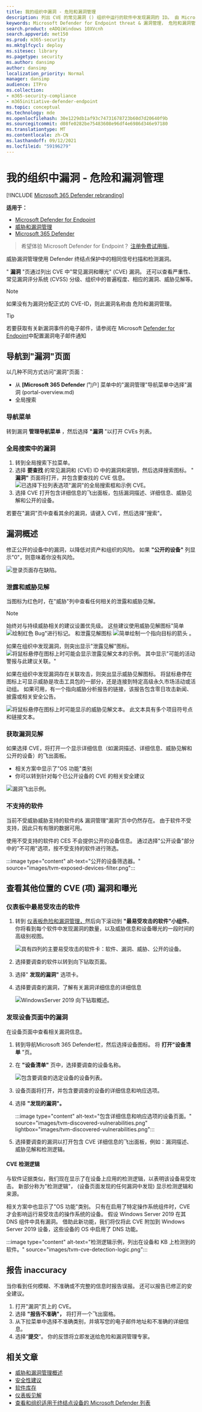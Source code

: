 ```yaml
---
title: 我的组织中漏洞 - 危险和漏洞管理
description: 列出 CVE 的常见漏洞 () 组织中运行的软件中发现漏洞的 ID。 由 Microsoft Defender for Endpoint 危险和漏洞管理发现。
keywords: Microsoft Defender for Endpoint threat & 漏洞管理， 危险和漏洞管理， Microsoft Defender for Endpoint tvm vulnerabilites page， finding vulnerabilites through tvm， tvm vulnerability list， vulnerability details in tvm
search.product: eADQiWindows 10XVcnh
search.appverid: met150
ms.prod: m365-security
ms.mktglfcycl: deploy
ms.sitesec: library
ms.pagetype: security
ms.author: dansimp
author: dansimp
localization_priority: Normal
manager: dansimp
audience: ITPro
ms.collection:
- m365-security-compliance
- m365initiative-defender-endpoint
ms.topic: conceptual
ms.technology: mde
ms.openlocfilehash: 30e1229db1af93c74731678723b60d7d20640f9b
ms.sourcegitcommit: d08fe0282be75483608e96df4e6986d346e97180
ms.translationtype: MT
ms.contentlocale: zh-CN
ms.lasthandoff: 09/12/2021
ms.locfileid: "59196279"
---
```

# <a name="vulnerabilities-in-my-organization---threat-and-vulnerability-management"></a>我的组织中漏洞 - 危险和漏洞管理

[!INCLUDE [Microsoft 365 Defender rebranding](../../includes/microsoft-defender.md)]

**适用于：**
- [Microsoft Defender for Endpoint](https://go.microsoft.com/fwlink/?linkid=2154037)
- [威胁和漏洞管理](next-gen-threat-and-vuln-mgt.md)
- [Microsoft 365 Defender](https://go.microsoft.com/fwlink/?linkid=2118804)

> 希望体验 Microsoft Defender for Endpoint？ [注册免费试用版](https://signup.microsoft.com/create-account/signup?products=7f379fee-c4f9-4278-b0a1-e4c8c2fcdf7e&ru=https://aka.ms/MDEp2OpenTrial?ocid=docs-wdatp-portaloverview-abovefoldlink)。

威胁漏洞管理使用 Defender 终结点保护中的相同信号扫描和检测漏洞。

" **漏洞** "页通过列出 CVE 中"常见漏洞和曝光" (CVE) 漏洞。 还可以查看严重性、常见漏洞评分系统 (CVSS) 分级、组织中的普遍程度、相应的漏洞、威胁见解等。

>[!NOTE]
>如果没有为漏洞分配正式的 CVE-ID，则此漏洞名称由 危险和漏洞管理。

>[!TIP]
>若要获取有关新漏洞事件的电子邮件，请参阅在 Microsoft [Defender for Endpoint](configure-vulnerability-email-notifications.md)中配置漏洞电子邮件通知

## <a name="navigate-to-the-weaknesses-page"></a>导航到"漏洞"页面

以几种不同方式访问"漏洞"页面：

- 从 **[Microsoft 365 Defender** 门户] 菜单中的"漏洞管理"导航菜单中选择"漏洞 (portal-overview.md) 
- 全局搜索

### <a name="navigation-menu"></a>导航菜单

转到漏洞 **管理导航菜单** ，然后选择 **"漏洞** "以打开 CVEs 列表。

### <a name="vulnerabilities-in-global-search"></a>全局搜索中的漏洞

1. 转到全局搜索下拉菜单。
2. 选择 **要查找** 的常见漏洞和 (CVE) ID 中的漏洞和密钥，然后选择搜索图标。 " **漏洞"** 页面将打开，并包含要查找的 CVE 信息。
![已选择下拉列表选项"漏洞"的全局搜索框和示例 CVE。](images/tvm-vuln-globalsearch.png)
3. 选择 CVE 打开包含详细信息的飞出面板，包括漏洞描述、详细信息、威胁见解和公开的设备。

若要在"漏洞"页中查看其余的漏洞，请键入 CVE，然后选择"搜索"。

## <a name="weaknesses-overview"></a>漏洞概述

修正公开的设备中的漏洞，以降低对资产和组织的风险。 如果 **"公开的设备"** 列显示"0"，则意味着你没有风险。

![登录页面存在缺陷。](images/tvm-weaknesses-overview.png)

### <a name="breach-and-threat-insights"></a>泄露和威胁见解

当图标为红色时，在"威胁"列中查看任何相关的泄露和威胁见解。

 >[!NOTE]
 > 始终对与持续威胁相关的建议设置优先级。 这些建议使用威胁见解图标"简单 ![ 绘制红色 Bug"进行标记。](images/tvm_bug_icon.png) 和泄露见解图标 ![ 简单绘制一个指向目标的箭头 ](images/tvm_alert_icon.png) 。  

如果在组织中发现漏洞，则突出显示"泄露见解"图标。
![将鼠标悬停在图标上时可能会显示泄露见解文本的示例。 其中显示"可能的活动警报与此建议关联。"](images/tvm-breach-insights.png)

如果在组织中发现漏洞存在关联攻击，则突出显示威胁见解图标。 将鼠标悬停在图标上可显示威胁是攻击工具包的一部分，还是连接到特定高级永久市场活动或活动组。 如果可用，有一个指向威胁分析报告的链接，该报告包含零日攻击新闻、披露或相关安全公告。  

![将鼠标悬停在图标上时可能显示的威胁见解文本。 此文本具有多个项目符号点和链接文本。](images/tvm-threat-insights.png)

### <a name="gain-vulnerability-insights"></a>获取漏洞见解

如果选择 CVE，将打开一个显示详细信息（如漏洞描述、详细信息、威胁见解和公开的设备）的飞出面板。

- 相关方案中显示了"OS 功能"类别
- 你可以转到针对每个已公开设备的 CVE 的相关安全建议

 ![漏洞飞出示例。](images/tvm-weakness-flyout400.png)

### <a name="software-that-isnt-supported"></a>不支持的软件

当前不受威胁威胁支持的软件的& 漏洞管理"漏洞"页中仍然存在。 由于软件不受支持，因此只有有限的数据可用。

使用不受支持的软件的 CES 不会提供公开的设备信息。 通过选择"公开设备"部分中的"不可用"选项，按不受支持的软件进行筛选。

:::image type="content" alt-text="公开的设备筛选器。" source="images/tvm-exposed-devices-filter.png":::

## <a name="view-common-vulnerabilities-and-exposures-cve-entries-in-other-places"></a>查看其他位置的 CVE (项) 漏洞和曝光

### <a name="top-vulnerable-software-in-the-dashboard"></a>仪表板中最易受攻击的软件

1. 转到 [仪表板危险和漏洞管理，](tvm-dashboard-insights.md)然后向下滚动到 **"最易受攻击的软件"小组件**。 你将看到每个软件中发现漏洞的数量，以及威胁信息和设备曝光的一段时间的高级别视图。

    ![具有四列的主要易受攻击的软件卡：软件、漏洞、威胁、公开的设备。](images/tvm-top-vulnerable-software500.png)

2. 选择要调查的软件以转到向下钻取页面。

3. 选择" **发现的漏洞"** 选项卡。

4. 选择要调查的漏洞，了解有关漏洞详细信息的详细信息

    ![WindowsServer 2019 向下钻取概述。](images/windows-server-drilldown.png)

### <a name="discover-vulnerabilities-in-the-device-page"></a>发现设备页面中的漏洞

在设备页面中查看相关漏洞信息。

1. 转到导航Microsoft 365 Defender栏，然后选择设备图标。 将 **打开"设备清单** "页。

2. 在 **"设备清单"** 页中，选择要调查的设备名称。

    ![包含要调查的选定设备的设备列表。](images/tvm_machinetoinvestigate.png)

3. 设备页面将打开，并包含要调查的设备的详细信息和响应选项。

4. 选择 **"发现的漏洞"。**

   :::image type="content" alt-text="包含详细信息和响应选项的设备页面。" source="images/tvm-discovered-vulnerabilities.png" lightbox="images/tvm-discovered-vulnerabilities.png":::

5. 选择要调查的漏洞以打开包含 CVE 详细信息的飞出面板，例如：漏洞描述、威胁见解和检测逻辑。

#### <a name="cve-detection-logic"></a>CVE 检测逻辑

与软件证据类似，我们现在显示了在设备上应用的检测逻辑，以表明该设备易受攻击。 新部分称为"检测逻辑"， (设备页面发现的任何漏洞中发现) 显示检测逻辑和来源。

相关方案中也显示了"OS 功能"类别。 只有在启用了特定操作系统组件时，CVE 才会影响运行易受攻击的操作系统的设备。 假设 Windows Server 2019 在其 DNS 组件中具有漏洞。 借助此新功能，我们将仅将此 CVE 附加到 Windows Server 2019 设备，这些设备的 OS 中启用了 DNS 功能。

:::image type="content" alt-text="检测逻辑示例，列出在设备和 KB 上检测到的软件。" source="images/tvm-cve-detection-logic.png":::

## <a name="report-inaccuracy"></a>报告 inaccuracy

当你看到任何模糊、不准确或不完整的信息时报告误报。 还可以报告已修正的安全建议。

1. 打开"漏洞"页上的 CVE。
2. 选择 **"报告不准确"，** 将打开一个飞出窗格。
3. 从下拉菜单中选择不准确类别，并填写您的电子邮件地址和不准确的详细信息。
4. 选择“**提交**”。 你的反馈将立即发送给危险和漏洞管理专家。

## <a name="related-articles"></a>相关文章

- [威胁和漏洞管理概述](next-gen-threat-and-vuln-mgt.md)
- [安全性建议](tvm-security-recommendation.md)
- [软件库存](tvm-software-inventory.md)
- [仪表板见解](tvm-dashboard-insights.md)
- [查看和组织适用于终结点设备的 Microsoft Defender 列表](machines-view-overview.md)
